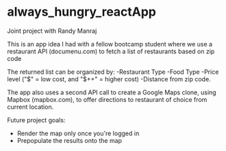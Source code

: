# always_hungry_reactApp
Joint project with Randy Manraj

This is an app idea I had with a fellow bootcamp student where we use a restaurant API (documenu.com) to fetch a list of restaurants based on zip code

The returned list can be organized by: 
  -Restaurant Type
  -Food Type
  -Price level ("$" = low cost, and "$++" = higher cost)
  -Distance from zip code.
  
The app also uses a second API call to create a Google Maps clone, using Mapbox (mapbox.com), to offer directions to restaurant of choice from current location.

Future project goals:
  - Render the map only once you're logged in
  - Prepopulate the results onto the map
